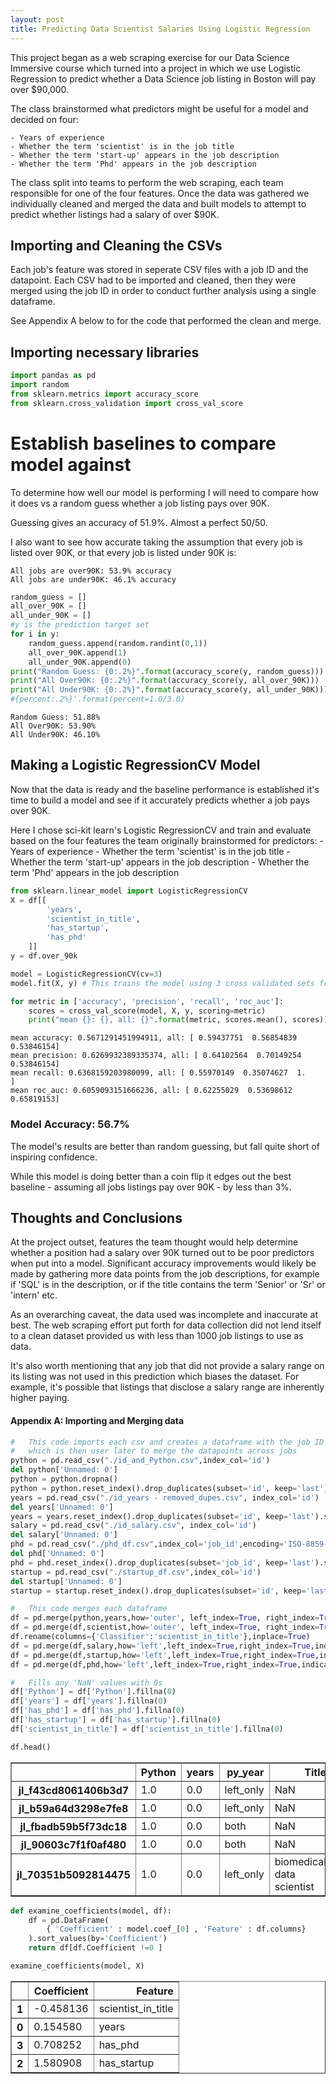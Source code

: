 ```yaml
---
layout: post
title: Predicting Data Scientist Salaries Using Logistic Regression
---
```


This project began as a web scraping exercise for our Data Science Immersive course which turned into a project in which we use Logistic Regression to predict whether a Data Science job listing in Boston will pay over $90,000.

The class brainstormed what predictors might be useful for a model and decided on four:

    - Years of experience
    - Whether the term 'scientist' is in the job title
    - Whether the term 'start-up' appears in the job description
    - Whether the term 'Phd' appears in the job description

The class split into teams to perform the web scraping, each team responsible for one of the four features.  Once the data was gathered we individually cleaned and merged the data and built models to attempt to predict whether listings had a salary of over $90K.

## Importing and Cleaning the CSVs

Each job's feature was stored in seperate CSV files with a job ID and the datapoint.  Each CSV had to be imported and cleaned, then they were merged using the job ID in order to conduct further analysis using a single dataframe.

See Appendix A below to for the code that performed the clean and merge.

## Importing necessary libraries


```python
import pandas as pd
import random
from sklearn.metrics import accuracy_score
from sklearn.cross_validation import cross_val_score
```

# Establish baselines to compare model against

To determine how well our model is performing I will need to compare how it does vs a random guess whether a job listing pays over 90K.

Guessing gives an accuracy of 51.9%.  Almost a perfect 50/50.

I also want to see how accurate taking the assumption that every job is listed over 90K, or that every job is listed under 90K is:

    All jobs are over90K: 53.9% accuracy
    All jobs are under90K: 46.1% accuracy


```python
random_guess = []
all_over_90K = []
all_under_90K = []
#y is the prediction target set
for i in y:
    random_guess.append(random.randint(0,1))
    all_over_90K.append(1)
    all_under_90K.append(0)
print("Random Guess: {0:.2%}".format(accuracy_score(y, random_guess)))
print("All Over90K: {0:.2%}".format(accuracy_score(y, all_over_90K)))
print("All Under90K: {0:.2%}".format(accuracy_score(y, all_under_90K)))
#{percent:.2%}'.format(percent=1.0/3.0)
```

    Random Guess: 51.88%
    All Over90K: 53.90%
    All Under90K: 46.10%


## Making a Logistic RegressionCV Model

Now that the data is ready and the baseline performance is established it's time to build a model and see if it accurately predicts whether a job pays over 90K.

Here I chose sci-kit learn's Logistic RegressionCV and train and evaluate based on the four features the team originally brainstormed for predictors:
    - Years of experience
    - Whether the term 'scientist' is in the job title
    - Whether the term 'start-up' appears in the job description
    - Whether the term 'Phd' appears in the job description


```python
from sklearn.linear_model import LogisticRegressionCV
X = df[[
        'years',
        'scientist_in_title',
        'has_startup',
        'has_phd'
    ]]
y = df.over_90k

model = LogisticRegressionCV(cv=3)
model.fit(X, y) # This trains the model using 3 cross validated sets from the data

for metric in ['accuracy', 'precision', 'recall', 'roc_auc']:
    scores = cross_val_score(model, X, y, scoring=metric)
    print("mean {}: {}, all: {}".format(metric, scores.mean(), scores))
```

    mean accuracy: 0.5671291451994911, all: [ 0.59437751  0.56854839  0.53846154]
    mean precision: 0.6269932389335374, all: [ 0.64102564  0.70149254  0.53846154]
    mean recall: 0.6368159203980099, all: [ 0.55970149  0.35074627  1.        ]
    mean roc_auc: 0.6059093151666236, all: [ 0.62255029  0.53698612  0.65819153]


### Model Accuracy: 56.7%

The model's results are better than random guessing, but fall quite short of inspiring confidence.

While this model is doing better than a coin flip it edges out the best baseline - assuming all jobs listings pay over 90K - by less than 3%.

## Thoughts and Conclusions

At the project outset, features the team thought would help determine whether a position had a salary over 90K turned out to be poor predictors when put into a model.  Significant accuracy improvements would likely be made by gathering more data points from the job descriptions, for example if 'SQL' is in the description, or if the title contains the term 'Senior' or 'Sr' or 'intern' etc.

As an overarching caveat, the data used was incomplete and inaccurate at best.  The web scraping effort put forth for data collection did not lend itself to a clean dataset provided us with less than 1000 job listings to use as data.

It's also worth mentioning that any job that did not provide a salary range on its listing was not used in this prediction which biases the dataset. For example, it's possible that listings that disclose a salary range are inherently higher paying.

#### Appendix A: Importing and Merging data


```python
#   This code imports each csv and creates a dataframe with the job ID as the index
#   which is then user later to merge the datapoints across jobs
python = pd.read_csv("./id_and_Python.csv",index_col='id')
del python['Unnamed: 0']
python = python.dropna()
python = python.reset_index().drop_duplicates(subset='id', keep='last').set_index('id')
years = pd.read_csv("./id_years - removed_dupes.csv", index_col='id')
del years['Unnamed: 0']
years = years.reset_index().drop_duplicates(subset='id', keep='last').set_index('id')
salary = pd.read_csv("./id_salary.csv", index_col='id')
del salary['Unnamed: 0']
phd = pd.read_csv("./phd_df.csv",index_col='job_id',encoding='ISO-8859-1')
del phd['Unnamed: 0']
phd = phd.reset_index().drop_duplicates(subset='job_id', keep='last').set_index('job_id')
startup = pd.read_csv("./startup_df.csv",index_col='id')
del startup['Unnamed: 0']
startup = startup.reset_index().drop_duplicates(subset='id', keep='last').set_index('id')
```


```python
#   This code merges each dataframe
df = pd.merge(python,years,how='outer', left_index=True, right_index=True, indicator='py_year')
df = pd.merge(df,scientist,how='outer', left_index=True, right_index=True, indicator='scientist_merge')
df.rename(columns={'Classifier':'scientist_in_title'},inplace=True)
df = pd.merge(df,salary,how='left',left_index=True,right_index=True,indicator='salary_merge')
df = pd.merge(df,startup,how='left',left_index=True,right_index=True,indicator='startup_merge')
df = pd.merge(df,phd,how='left',left_index=True,right_index=True,indicator='phd_merge')
```


```python
#   Fills any 'NaN' values with 0s
df['Python'] = df['Python'].fillna(0)
df['years'] = df['years'].fillna(0)
df['has_phd'] = df['has_phd'].fillna(0)
df['has_startup'] = df['has_startup'].fillna(0)
df['scientist_in_title'] = df['scientist_in_title'].fillna(0)
```


```python
df.head()
```




<div>
<table border="1" class="dataframe">
  <thead>
    <tr style="text-align: right;">
      <th></th>
      <th>Python</th>
      <th>years</th>
      <th>py_year</th>
      <th>Title</th>
      <th>scientist_in_title</th>
      <th>scientist_merge</th>
      <th>over_90k</th>
      <th>salary_merge</th>
      <th>has_startup</th>
      <th>startup_merge</th>
      <th>has_phd</th>
      <th>title</th>
      <th>phd_merge</th>
    </tr>
  </thead>
  <tbody>
    <tr>
      <th>jl_f43cd8061406b3d7</th>
      <td>1.0</td>
      <td>0.0</td>
      <td>left_only</td>
      <td>NaN</td>
      <td>0.0</td>
      <td>left_only</td>
      <td>1.0</td>
      <td>both</td>
      <td>0.0</td>
      <td>left_only</td>
      <td>0.0</td>
      <td>NaN</td>
      <td>left_only</td>
    </tr>
    <tr>
      <th>jl_b59a64d3298e7fe8</th>
      <td>1.0</td>
      <td>0.0</td>
      <td>left_only</td>
      <td>NaN</td>
      <td>0.0</td>
      <td>left_only</td>
      <td>1.0</td>
      <td>both</td>
      <td>0.0</td>
      <td>left_only</td>
      <td>0.0</td>
      <td>NaN</td>
      <td>left_only</td>
    </tr>
    <tr>
      <th>jl_fbadb59b5f73dc18</th>
      <td>1.0</td>
      <td>0.0</td>
      <td>both</td>
      <td>NaN</td>
      <td>0.0</td>
      <td>left_only</td>
      <td>1.0</td>
      <td>both</td>
      <td>0.0</td>
      <td>left_only</td>
      <td>0.0</td>
      <td>NaN</td>
      <td>left_only</td>
    </tr>
    <tr>
      <th>jl_90603c7f1f0af480</th>
      <td>1.0</td>
      <td>0.0</td>
      <td>both</td>
      <td>NaN</td>
      <td>0.0</td>
      <td>left_only</td>
      <td>1.0</td>
      <td>both</td>
      <td>0.0</td>
      <td>left_only</td>
      <td>0.0</td>
      <td>NaN</td>
      <td>left_only</td>
    </tr>
    <tr>
      <th>jl_70351b5092814475</th>
      <td>1.0</td>
      <td>0.0</td>
      <td>left_only</td>
      <td>biomedical data scientist</td>
      <td>1.0</td>
      <td>both</td>
      <td>1.0</td>
      <td>both</td>
      <td>0.0</td>
      <td>left_only</td>
      <td>1.0</td>
      <td>Biomedical Data Scientist</td>
      <td>both</td>
    </tr>
  </tbody>
</table>
</div>




```python
def examine_coefficients(model, df):
    df = pd.DataFrame(
        { 'Coefficient' : model.coef_[0] , 'Feature' : df.columns}
    ).sort_values(by='Coefficient')
    return df[df.Coefficient !=0 ]

examine_coefficients(model, X)
```




<div>
<table border="1" class="dataframe">
  <thead>
    <tr style="text-align: right;">
      <th></th>
      <th>Coefficient</th>
      <th>Feature</th>
    </tr>
  </thead>
  <tbody>
    <tr>
      <th>1</th>
      <td>-0.458136</td>
      <td>scientist_in_title</td>
    </tr>
    <tr>
      <th>0</th>
      <td>0.154580</td>
      <td>years</td>
    </tr>
    <tr>
      <th>3</th>
      <td>0.708252</td>
      <td>has_phd</td>
    </tr>
    <tr>
      <th>2</th>
      <td>1.580908</td>
      <td>has_startup</td>
    </tr>
  </tbody>
</table>
</div>
